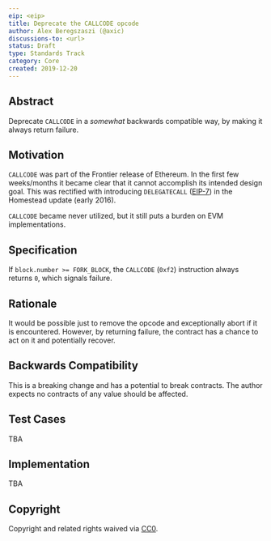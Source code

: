 ```yaml
---
eip: <eip>
title: Deprecate the CALLCODE opcode
author: Alex Beregszaszi (@axic)
discussions-to: <url>
status: Draft
type: Standards Track
category: Core
created: 2019-12-20
---
```


## Abstract

Deprecate `CALLCODE` in a *somewhat* backwards compatible way, by making it always return failure.

## Motivation

`CALLCODE` was part of the Frontier release of Ethereum. In the first few weeks/months it became clear
that it cannot accomplish its intended design goal. This was rectified with introducing `DELEGATECALL`
([EIP-7](https://eips.ethereum.org/EIPS/eip-7)) in the Homestead update (early 2016).

`CALLCODE` became never utilized, but it still puts a burden on EVM implementations.

## Specification

If `block.number >= FORK_BLOCK`, the `CALLCODE` (`0xf2`) instruction always returns `0`, which signals failure.

## Rationale

It would be possible just to remove the opcode and exceptionally abort if it is encountered.
However, by returning failure, the contract has a chance to act on it and potentially recover.

## Backwards Compatibility

This is a breaking change and has a potential to break contracts. The author expects no contracts of any value
should be affected.

## Test Cases

TBA

## Implementation

TBA

## Copyright

Copyright and related rights waived via [CC0](https://creativecommons.org/publicdomain/zero/1.0/).
